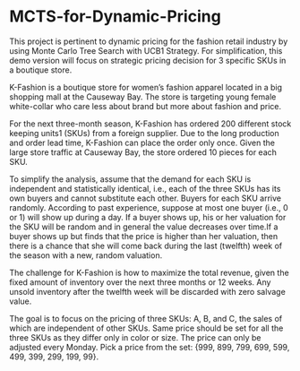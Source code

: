 # MCTS-for-Dynamic-Pricing
This project is pertinent to dynamic pricing for the fashion retail industry by using Monte Carlo Tree Search with UCB1 Strategy. For simplification, this demo version will focus on strategic pricing decision for 3 specific SKUs in a boutique store.

K-Fashion is a boutique store for women’s fashion apparel located in a big shopping mall at the Causeway Bay. The store is targeting young female white-collar who care less about brand but more about fashion and price. 

For the next three-month season, K-Fashion has ordered 200 different stock keeping units1 (SKUs) from a foreign supplier. Due to the long production and order lead time, K-Fashion can place the order only once. Given the large store traffic at Causeway Bay, the store ordered 10 pieces for each SKU. 

To simplify the analysis, assume that the demand for each SKU is independent and statistically identical, i.e., each of the three SKUs has its own buyers and cannot substitute each other. Buyers for each SKU arrive randomly. According to past experience, suppose at most one buyer (i.e., 0 or 1) will show up during a day. If a buyer shows up, his or her valuation for the SKU will be random and in general the value decreases over time.If a buyer shows up but finds that the price is higher than her valuation, then there is a chance that she will come back during the last (twelfth) week of the season with a new, random valuation. 
 
The challenge for K-Fashion is how to maximize the total revenue, given the fixed amount of inventory over the next three months or 12 weeks. Any unsold inventory after the twelfth week will be discarded with zero salvage value. 

The goal is to focus on the pricing of three SKUs: A, B, and C, the sales of which are independent of other SKUs. Same price should be set for all the three SKUs as they differ only in color or size. The price can only be adjusted every Monday. Pick a price from the set: {999, 899, 799, 699, 599, 499, 399, 299, 199, 99}.
